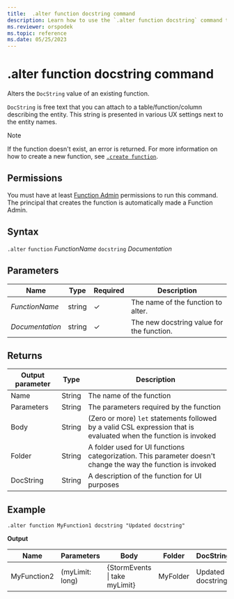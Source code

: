 ```yaml
---
title:  .alter function docstring command
description: Learn how to use the `.alter function docstring` command to change the `DocString` value of an existing function.
ms.reviewer: orspodek
ms.topic: reference
ms.date: 05/25/2023
---
```

# .alter function docstring command

Alters the `DocString` value of an existing function.

`DocString` is free text that you can attach to a table/function/column describing the entity. This string is presented in various UX settings next to the entity names.

> [!NOTE]
> If the function doesn't exist, an error is returned. For more information on how to create a new function, see [`.create function`](create-function.md).

## Permissions

You must have at least [Function Admin](../management/access-control/role-based-access-control.md) permissions to run this command. The principal that creates the function is automatically made a Function Admin.

## Syntax

`.alter` `function` *FunctionName* `docstring` *Documentation*

## Parameters

|Name|Type|Required|Description|
|--|--|--|--|
|*FunctionName*|string|&check;|The name of the function to alter.|
|*Documentation*|string|&check;|The new docstring value for the function.|

## Returns

|Output parameter |Type |Description|
|---|---|---|
|Name  |String |The name of the function|
|Parameters  |String |The parameters required by the function|
|Body  |String |(Zero or more) `let` statements followed by a valid CSL expression that is evaluated when the function is invoked|
|Folder|String|A folder used for UI functions categorization. This parameter doesn't change the way the function is invoked|
|DocString|String|A description of the function for UI purposes|

## Example

```kusto
.alter function MyFunction1 docstring "Updated docstring"
```

**Output**

|Name |Parameters |Body|Folder|DocString|
|---|---|---|---|---|
|MyFunction2 |(myLimit: long)| {StormEvents &#124; take myLimit}|MyFolder|Updated docstring|
